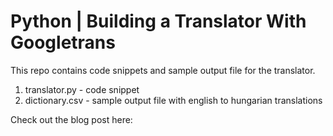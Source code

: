 # Python | Building a Translator With Googletrans

This repo contains code snippets and sample output file for the translator.
1) translator.py - code snippet
2) dictionary.csv - sample output file with english to hungarian translations

Check out the blog post here:

